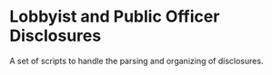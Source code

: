 # Lobbyist and Public Officer Disclosures

A set of scripts to handle the parsing and organizing of disclosures.